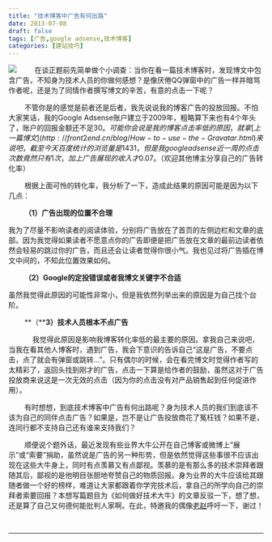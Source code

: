 ```yaml
---
title: "技术博客中广告有何出路"
date: 2013-07-08
draft: false
tags: [广告,google adsense,技术博客]
categories: [建站技巧]
---
```


![](/Content/upload/Img20130708/s_1zgiitjt_ooq.png) 
        在谈正题前先简单做个小调查：当你在看一篇技术博客时，发现博文中包含广告，不知身为技术人员的你做何感想？是像厌倦QQ弹窗中的广告一样并暗骂作者呢，还是为了同情作者撰写博文的辛苦，有意的点击一下呢？

        不管你是的感觉是前者还是后者，我先说说我的博客广告的投放回报。不怕大家笑话，我的Google Adsense账户建立于2009年，粗略算下来也有4个年头了，账户的回报金额还不足$30。可能你会说是我的博客点击率低的原因，就拿[上一篇博文](http://front2end.cn/blog/How-to-use-the-Gravatar.html)来说吧，截至今天百度统计的浏览量是1431，但是我google adsense近一周的点击次数竟然只有1次，加上广告展现的收入才$0.07。（欢迎其他博主分享自己的广告转化率）

        根据上面可怜的转化率，我分析了一下，造成此结果的原因可能是因为以下几点：

        **（1）广告出现的位置不合理** 

我为了尽量不影响读者的阅读体验，分别将广告放在了首页的左侧边栏和文章的底部。因为我觉得如果读者不愿意点你的广告即便是把广告放在文章的最前边读者依然会轻易的跳过你的广告，而且还会让读者觉得你很小气。我也见过将广告插在博文中间的，不知此位置效果如何。

        **（2）Google的定投错误或者我博文关键字不合适** 

虽然我觉得此原因的可能性非常小，但是我依然列举出来的原因是为自己找个台阶。

        **（****3）技术人员根本不点广告** 

            我觉得此原因是影响我博客转化率低的最主要的原因。拿我自己来说吧，当我在看其他人博客时，遇到广告，我会下意识的告诉自己“这是广告，不要点击，点了就会有弹窗或跳转...”。只有偶尔的时候，会在看完博文时觉得作者写的太精彩了，返回头找到刚才的广告，点击一下算是给作者的鼓励，虽然这对于广告投放商来说这是一次无效的点击（因为你的点击没有对产品销售起到任何促进作用）。

        有时想想，到底技术博客中广告有何出路呢？身为技术人员的我们到底该不该为自己的同伴点击广告？如果是，岂不是让广告投放商花了冤枉钱？如果不是，连同行都不支持自己还有谁来支持我们？

        顺便说个题外话，最近发现有些业界大牛公开在自己博客或微博上“展示”或“索要”捐助，虽然说是广告的另一种形势，但是依然觉得这些事很不应该出现在这些大牛身上，同时有点羡慕又有点鄙视。羡慕的是有那么多的技术崇拜者跟随其后，鄙视的是他明目张胆地夸赞自己的物质回报。身为业界的大牛应该给其跟随者做一个好的榜样，难道让大家都跟着你学完技术后，拿自己的所学向自己的崇拜者索要回报？本想写篇题目为《如何做好技术大牛》的文章反驳一下，想了想，还是算了自己又何德何能批判人家啊。在此，特邀我的偶像[老赵](http://blog.zhaojie.me/)呼吁一下，谢过！

       
 
- - -
 